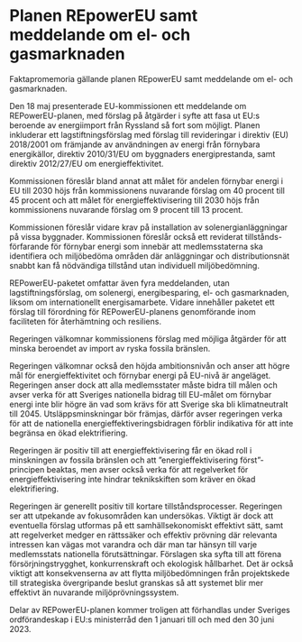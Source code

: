 # Planen REpowerEU samt meddelande om el- och gasmarknaden

Faktapromemoria gällande planen REpowerEU samt meddelande om el- och gasmarknaden.

Den 18 maj presenterade EU-kommissionen ett meddelande om REPowerEU-planen, med förslag på åtgärder i syfte att fasa ut EU:s beroende av energiimport från Ryssland så fort som möjligt. Planen inkluderar ett lagstiftningsförslag med förslag till revideringar i direktiv (EU) 2018/2001 om främjande av användningen av energi från förnybara energikällor, direktiv 2010/31/EU om byggnaders energiprestanda, samt direktiv 2012/27/EU om energieffektivitet.

Kommissionen föreslår bland annat att målet för andelen förnybar energi i EU till 2030 höjs från kommissionens nuvarande förslag om 40 procent till 45 procent och att målet för energieffektivisering till 2030 höjs från kommissionens nuvarande förslag om 9 procent till 13 procent.

Kommissionen föreslår vidare krav på installation av solenergianläggningar på vissa byggnader. Kommissionen föreslår också ett reviderat tillstånds-förfarande för förnybar energi som innebär att medlemsstaterna ska identifiera och miljöbedöma områden där anläggningar och distributionsnät snabbt kan få nödvändiga tillstånd utan individuell miljöbedömning.

REPowerEU-paketet omfattar även fyra meddelanden, utan lagstiftningsförslag, om solenergi, energibesparing, el- och gasmarknaden, liksom om internationellt energisamarbete. Vidare innehåller paketet ett förslag till förordning för REPowerEU-planens genomförande inom faciliteten för återhämtning och resiliens.

Regeringen välkomnar kommissionens förslag med möjliga åtgärder för att minska beroendet av import av ryska fossila bränslen.

Regeringen välkomnar också den höjda ambitionsnivån och anser att högre mål för energieffektivitet och förnybar energi på EU-nivå är angeläget. Regeringen anser dock att alla medlemsstater måste bidra till målen och avser verka för att Sveriges nationella bidrag till EU-målet om förnybar energi inte blir högre än vad som krävs för att Sverige ska bli klimatneutralt till 2045. Utsläppsminskningar bör främjas, därför avser regeringen verka för att de nationella energieffektiveringsbidragen förblir indikativa för att inte begränsa en ökad elektrifiering.

Regeringen är positiv till att energieffektivisering får en ökad roll i minskningen av fossila bränslen och att ”energieffektivisering först”-principen beaktas, men avser också verka för att regelverket för energieffektivisering inte hindrar teknikskiften som kräver en ökad elektrifiering.

Regeringen är generellt positiv till kortare tillståndsprocesser. Regeringen ser att utpekande av fokusområden kan undersökas. Viktigt är dock att eventuella förslag utformas på ett samhällsekonomiskt effektivt sätt, samt att regelverket medger en rättssäker och effektiv prövning där relevanta intressen kan vägas mot varandra och där man tar hänsyn till varje medlemsstats nationella förutsättningar. Förslagen ska syfta till att förena försörjningstrygghet, konkurrenskraft och ekologisk hållbarhet. Det är också viktigt att konsekvenserna av att flytta miljöbedömningen från projektskede till strategiska övergripande beslut granskas så att systemet blir mer effektivt än nuvarande miljöprövningssystem.

Delar av REPowerEU-planen kommer troligen att förhandlas under Sveriges ordförandeskap i EU:s ministerråd den 1 januari till och med den 30 juni 2023.
